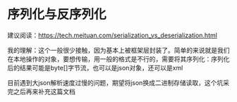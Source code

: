 # 序列化与反序列化
建议阅读：https://tech.meituan.com/serialization_vs_deserialization.html

我的理解：这个一般很少接触，因为基本上被框架层封装了。简单的来说就是我们在本地操作的对象，要想传输，用一般的格式是不行的，需要将其序列化：序列化后的结果可能是byte[]字节流，也可以是json对象，还可以是xml

目前遇到大json解析速度过慢的问题，期望将json换成二进制存储读取，这个坑采完之后再来补充这篇文档